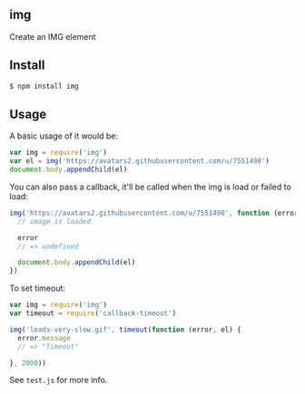 ## img

Create an IMG element

## Install

```bash
$ npm install img
```

## Usage

A basic usage of it would be:

```js
var img = require('img')
var el = img('https://avatars2.githubusercontent.com/u/7551498')
document.body.appendChild(el)
```

You can also pass a callback, it'll be called when the img is load or failed to load:

```js
img('https://avatars2.githubusercontent.com/u/7551498', function (error, el) {
  // image is loaded

  error
  // => undefined

  document.body.appendChild(el)
})
```

To set timeout:

```js
var img = require('img')
var timeout = require('callback-timeout')

img('loads-very-slow.gif', timeout(function (error, el) {
  error.message
  // => "Timeout"

}, 2000))
```

See `test.js` for more info.
